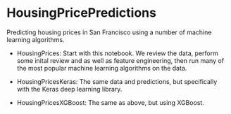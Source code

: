 # HousingPricePredictions
Predicting housing prices in San Francisco using a number of machine learning algorithms.

- HousingPrices: Start with this notebook. We review the data, perform some inital review and as well as feature engineering, then run many of the most popular machine learning algorithms on the data.

- HousingPricesKeras: The same data and predictions, but specifically with the Keras deep learning library.

- HousingPricesXGBoost: The same as above, but using XGBoost.
